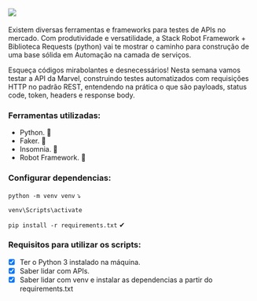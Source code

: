 <h1><img src = "https://i.imgur.com/rLnQWBQ.png"/></h1>

Existem diversas ferramentas e frameworks para testes de APIs no mercado. Com produtividade e versatilidade, a Stack Robot Framework + Biblioteca Requests (python) vai te mostrar o caminho para construção de uma base sólida em Automação na camada de serviços.

Esqueça códigos mirabolantes e desnecessários! Nesta semana vamos testar a API da Marvel, construindo testes automatizados com requisições HTTP no padrão REST, entendendo na prática o que são payloads, status code, token, headers e response body.  

### Ferramentas utilizadas:
- Python. 🐍
- Faker. 🥸
- Insomnia. 🧿
- Robot Framework. 🤖

### Configurar dependencias:
<code>python -m venv venv</code> ⤵

<code>venv\Scripts\activate</code>

<code>pip install -r requirements.txt</code> ✔

### Requisitos para utilizar os scripts:
- [x] Ter o Python 3 instalado na máquina.
- [x] Saber lidar com APIs.
- [x] Saber lidar com venv e instalar as dependencias a partir do requirements.txt